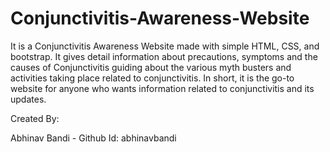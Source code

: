 # Conjunctivitis-Awareness-Website
It is a Conjunctivitis Awareness Website made with simple HTML, CSS, and bootstrap. It gives detail information about precautions, symptoms and the causes of Conjunctivitis guiding about the various myth busters and activities taking place related to conjunctivitis. In short, it is the go-to website for anyone who wants information related to conjunctivitis and its updates.

Created By:

Abhinav Bandi -
Github Id: abhinavbandi
